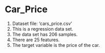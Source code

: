 # Car_Price
1. Dataset file: ‘cars_price.csv’ 
2. This is a regression data set. 
2. The data set has 206 samples. 
3. There are 25 features.
4. The target variable is the price of the car.
